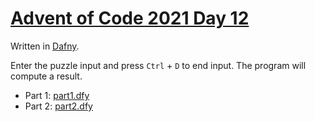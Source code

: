 # [Advent of Code 2021 Day 12](https://adventofcode.com/2021/day/12)

Written in [Dafny](https://en.wikipedia.org/wiki/Dafny).

Enter the puzzle input and press `Ctrl` + `D` to end input. The program will compute a result.

  * Part 1: [part1.dfy](part1.dfy)
  * Part 2: [part2.dfy](part2.dfy)
